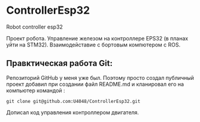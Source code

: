 # ControllerEsp32
Robot controller esp32

Проект робота. Управление железом на контроллере EPS32 (в планах уйти на STM32). Взаимодейставие с бортовым компютером с ROS.

## Правктическая работа Git:

Репозиторий GitHub у меня уже был. Поэтому просто создал публичный проект добавил при создании файл README.md  и кланировал его на компьютер командой : 


````git clone git@github.com:U4048/ControllerEsp32.git```` 

Дописал код управления контроллером двигателя.

